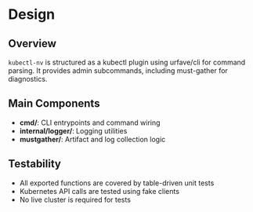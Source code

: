 # Design

## Overview

`kubectl-nv` is structured as a kubectl plugin using urfave/cli for
command parsing. It provides admin subcommands, including must-gather
for diagnostics.

## Main Components

- **cmd/**: CLI entrypoints and command wiring
- **internal/logger/**: Logging utilities
- **mustgather/**: Artifact and log collection logic

## Testability

- All exported functions are covered by table-driven unit tests
- Kubernetes API calls are tested using fake clients
- No live cluster is required for tests
